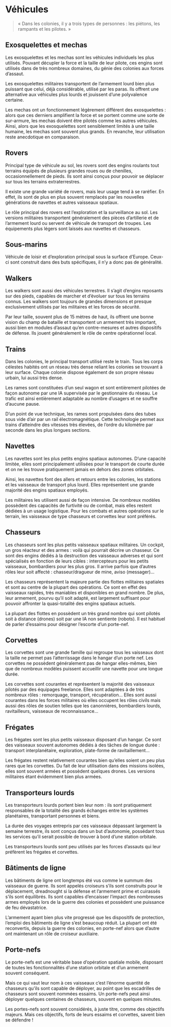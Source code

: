 # Véhicules
> « Dans les colonies, il y a trois types de personnes : les piétons, les rampants et les pilotes. »

## Exosquelettes et mechas
Les exosquelettes et les mechas sont les véhicules individuels les plus utilisés. Pouvant décupler la force et la taille de leur pilote, ces engins sont utilisés dans de très nombreux domaines, du génie des colonies aux forces d’assaut.

Les exosquelettes militaires transportent de l’armement lourd bien plus puissant que celui, déjà considérable, utilisé par les paras. Ils offrent une alternative aux véhicules plus lourds et jouissent d’une polyvalence certaine.

Les mechas ont un fonctionnement légèrement différent des exosquelettes : alors que ces derniers amplifient la force et se portent comme une sorte de sur-armure, les mechas doivent être pilotés comme les autres véhicules. Ainsi, alors que les exosquelettes sont sensiblement limités à une taille humaine, les mechas sont souvent plus grands. En revanche, leur utilisation reste anecdotique en comparaison.

## Rovers
Principal type de véhicule au sol, les rovers sont des engins roulants tout terrains équipés de plusieurs grandes roues ou de chenilles, occasionnellement de pieds. Ils sont ainsi con&ccedil;us pour pouvoir se déplacer sur tous les terrains extraterrestres.

Il existe une grande variété de rovers, mais leur usage tend à se raréfier. En effet, ils sont de plus en plus souvent remplacés par les nouvelles générations de navettes et autres vaisseaux spatiaux.

Le rôle principal des rovers est l’exploration et la surveillance au sol. Les versions militaires transportent généralement des pièces d’artillerie et de l’armement lourd ou servent de véhicule de transport de troupes. Les équipements plus légers sont laissés aux navettes et chasseurs.

## Sous-marins
Véhicule de loisir et d’exploration principal sous la surface d’Europe. Ceux-ci sont construit dans des buts spécifiques, il n’y a donc pas de généralité.

## Walkers
Les walkers sont aussi des véhicules terrestres. Il s’agit d’engins reposants sur des pieds, capables de marcher et d’évoluer sur tous les terrains connus. Les walkers sont toujours de grandes dimensions et presque exclusivement utilisés par les militaires et les forces de sécurité.

Par leur taille, souvent plus de 15 mètres de haut, ils offrent une bonne vision du champ de bataille et transportent un armement très important, aussi bien en modules d’assaut qu’en contre-mesures et autres dispositifs de défense. Ils jouent généralement le rôle de centre opérationnel local.

## Trains
Dans les colonies, le principal transport utilisé reste le train. Tous les corps célestes habités ont un réseau très dense reliant les colonies se trouvant à leur surface. Chaque colonie dispose également de son propre réseau urbain, lui aussi très dense.

Les rames sont constituées d’un seul wagon et sont entièrement pilotées de fa&ccedil;on autonome par une IA supervisée par le gestionnaire du réseau. Le trafic est ainsi entièrement adaptable au nombre d’usagers et ne souffre d’aucune pause.

D’un point de vue technique, les rames sont propulsées dans des tubes sous vide d’air par un rail électromagnétique. Cette technologie permet aux trains d’atteindre des vitesses très élevées, de l’ordre du kilomètre par seconde dans les plus longues sections.

## Navettes
Les navettes sont les plus petits engins spatiaux autonomes. D’une capacité limitée, elles sont principalement utilisées pour le transport de courte durée et on ne les trouve pratiquement jamais en dehors des zones orbitales.

Ainsi, les navettes font des allers et retours entre les colonies, les stations et les vaisseaux de transport plus lourd. Elles représentent une grande majorité des engins spatiaux employés.

Les militaires les utilisent aussi de fa&ccedil;on intensive. De nombreux modèles possèdent des capacités de furtivité ou de combat, mais elles restent dédiées à un usage logistique. Pour les combats et autres opérations sur le terrain, les vaisseaux de type chasseurs et corvettes leur sont préférés.

## Chasseurs
Les chasseurs sont les plus petits vaisseaux spatiaux militaires. Un cockpit, un gros réacteur et des armes : voilà qui pourrait décrire un chasseur. Ce sont des engins dédiés à la destruction des vaisseaux adverses et qui sont spécialisés en fonction de leurs cibles : intercepteurs pour les petits vaisseaux, bombardiers pour les plus gros. Il arrive parfois que d’autres rôles leur soit affecté : chasseur/dragueur de mine, aviso (messager)…

Les chasseurs représentent la majeure partie des flottes militaires spatiales et sont au centre de la plupart des opérations. Ce sont en effet des vaisseaux rapides, très maniables et disponibles en grand nombre. De plus, leur armement, pourvu qu’il soit adapté, est largement suffisant pour pouvoir affronter la quasi-totalité des engins spatiaux actuels.

La plupart des flottes en possèdent un très grand nombre qui sont pilotés soit à distance (drones) soit par une IA non sentiente (robots). Il est habituel de parler d’essaims pour désigner l’escorte d’un porte-nef.

## Corvettes
Les corvettes sont une grande famille qui regroupe tous les vaisseaux dont la taille ne permet pas l’atterrissage dans le hangar d’un porte nef. Les corvettes ne possèdent généralement pas de hangar elles-mêmes, bien que de nombreux modèles puissent accueillir une navette pour une longue durée.

Les corvettes sont courantes et représentent la majorité des vaisseaux pilotés par des équipages freelance. Elles sont adaptées à de très nombreux rôles : remorquage, transport, récupération… Elles sont aussi courantes dans les forces militaires où elles occupent les rôles civils mais aussi des rôles de soutien telles que les canonnières, bombardiers lourds, ravitailleurs, vaisseaux de reconnaissance…

## Frégates
Les frégates sont les plus petits vaisseaux disposant d’un hangar. Ce sont des vaisseaux souvent autonomes dédiés à des tâches de longue durée : transport interplanétaire, exploration, plate-forme de ravitaillement…

Les frégates restent relativement courantes bien qu’elles soient un peu plus rares que les corvettes. Du fait de leur utilisation dans des missions isolées, elles sont souvent armées et possèdent quelques drones. Les versions militaires étant évidemment bien plus armées.

## Transporteurs lourds
Les transporteurs lourds portent bien leur nom : ils sont pratiquement responsables de la totalité des grands échanges entre les systèmes planétaires, transportant personnes et biens.

La durée des voyages entrepris par ces vaisseaux dépassant largement la semaine terrestre, ils sont con&ccedil;us dans un but d’autonomie, possédant tous les services qu’il serait possible de trouver à bord d’une station orbitale.

Les transporteurs lourds sont peu utilisés par les forces d’assauts qui leur préfèrent les frégates et corvettes.

## Bâtiments de ligne
Les bâtiments de ligne ont longtemps été vus comme le summum des vaisseaux de guerre. Ils sont appelés croiseurs s’ils sont construits pour le déplacement, dreadnought si la défense et l’armement prime et cuirassés s’ils sont équilibrés. Ils sont capables d’encaisser l’impact des nombreuses armes employés lors de la guerre des colonies et possèdent une puissance de feu dévastatrice.

L’armement ayant bien plus vite progressé que les dispositifs de protection, l’emploi des bâtiments de ligne s’est beaucoup réduit. La plupart ont été reconvertis, depuis la guerre des colonies, en porte-nef alors que d’autre ont maintenant un rôle de croiseur auxiliaire.

## Porte-nefs
Le porte-nefs est une véritable base d’opération spatiale mobile, disposant de toutes les fonctionnalités d’une station orbitale et d’un armement souvent conséquent.

Mais ce qui vaut leur nom à ces vaisseaux c’est l’énorme quantité de chasseurs qu’ils sont capable de déployer, au point que les escadrilles de chasseurs sont souvent nommées essaims. Un porte-nefs peut ainsi déployer quelques centaines de chasseurs, souvent en quelques minutes.

Les portes-nefs sont souvent considérés, à juste titre, comme des objectifs majeurs. Mais ces objectifs, forts de leurs essaims et corvettes, savent bien se défendre !